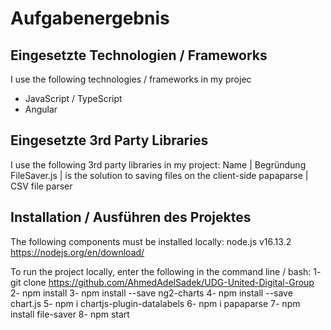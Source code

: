 # Aufgabenergebnis

## Eingesetzte Technologien / Frameworks

I use the following technologies / frameworks in my projec
- JavaScript / TypeScript
- Angular
## Eingesetzte 3rd Party Libraries

I use the following 3rd party libraries in my project:
Name | Begründung
FileSaver.js | is the solution to saving files on the client-side
papaparse | CSV file parser
## Installation / Ausführen des Projektes

The following components must be installed locally:
node.js v16.13.2  https://nodejs.org/en/download/

To run the project locally, enter the following in the command line / bash:
1- git clone https://github.com/AhmedAdelSadek/UDG-United-Digital-Group
2- npm install
3- npm install --save ng2-charts 
4- npm install --save chart.js
5- npm i chartjs-plugin-datalabels
6- npm i papaparse
7- npm install file-saver
8- npm start

